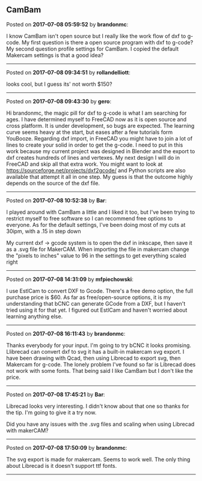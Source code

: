 ## CamBam
Posted on **2017-07-08 05:59:52** by **brandonmc**:

I know CamBam isn't open source but I really like the work flow of dxf to g-code. My first question is there a open source program with dxf to g-code? My second question profile settings for CamBam. I copied the default Makercam settings is that a good idea?

---

Posted on **2017-07-08 09:34:51** by **rollandelliott**:

looks cool, but I guess its' not worth $150?

---

Posted on **2017-07-08 09:43:30** by **gero**:

Hi brandonmc, the magic pill for dxf to g-code is what I am searching for ages. I have determined myself to FreeCAD now as it is open source and cross platform. It is under development, so bugs are expected. The learning curve seems heavy at the start, but eases after a few tutorials form YouBooze. Regarding dxf import, in FreeCAD you might have to join a lot of lines to create your solid in order to get the g-code. I need to put in this work because my current project was designed in Blender and the export to dxf creates hundreds of lines and vertexes. My next design I will do in FreeCAD and skip all that extra work.
You might want to look at https://sourceforge.net/projects/dxf2gcode/ and Python scripts are also available that attempt it all in one step.
My guess is that the outcome highly depends on the source of the dxf file.

---

Posted on **2017-07-08 10:52:38** by **Bar**:

I played around with CamBam a little and I liked it too, but I've been trying to restrict myself to free software so I can recommend free options to everyone. As for the default settings, I've been doing most of my cuts at 30ipm, with a .15 in step down 

My current dxf -> gcode system is to open the dxf in inkscape, then save it as a .svg file for MakerCAM. When importing the file in makercam change the "pixels to inches" value to 96 in the settings to get everything scaled right

---

Posted on **2017-07-08 14:31:09** by **mfpiechowski**:

I use EstlCam to convert DXF to Gcode. There's a free demo option, the full purchase price is $60. As far as free/open-source options, it is my understanding that bCNC can generate GCode from a DXF, but I haven't tried using it for that yet. I figured out EstlCam and haven't worried about learning anything else.

---

Posted on **2017-07-08 16:11:43** by **brandonmc**:

Thanks everybody for your input. I'm going to try bCNC it looks promising. Llibrecad can convert dxf to svg it has a built-in makercam svg export. I have been drawing with Qcad, then using Librecad to export svg, then Makercam for g-code. The lonely problem I've found so far is Librecad does not work with some fonts. That being said I like CamBam but I don't like the price.

---

Posted on **2017-07-08 17:45:21** by **Bar**:

Librecad looks very interesting. I didn't know about that one so thanks for the tip. I'm going to give it a try now.

Did you have any issues with the .svg files and scaling when using Librecad with makerCAM?

---

Posted on **2017-07-08 17:50:09** by **brandonmc**:

The svg export is made for makercam. Seems to work well. The only thing about Librecad is it doesn't support ttf fonts.

---

